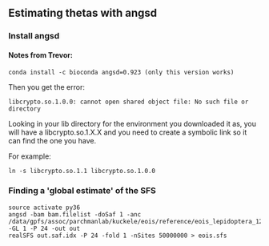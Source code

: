 ## Estimating thetas with angsd

### Install angsd
#### Notes from Trevor: 
```
conda install -c bioconda angsd=0.923 (only this version works)
```
Then you get the error: 
```
libcrypto.so.1.0.0: cannot open shared object file: No such file or directory
```

Looking in your lib directory for the environment you downloaded it as, you will have a libcrypto.so.1.X.X and you need to create a symbolic link so it can find the one you have.

For example:
```
ln -s libcrypto.so.1.1 libcrypto.so.1.0.0
```

### Finding a 'global estimate' of the SFS
```
source activate py36
angsd -bam bam.filelist -doSaf 1 -anc /data/gpfs/assoc/parchmanlab/kuckele/eois/reference/eois_lepidoptera_12Sep2018_zZ6nZ.fasta -GL 1 -P 24 -out out 
realSFS out.saf.idx -P 24 -fold 1 -nSites 50000000 > eois.sfs
```
